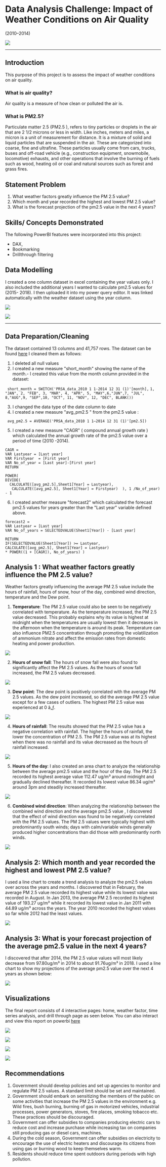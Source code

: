 # Data Analysis Challenge: Impact of Weather Conditions on Air Quality
(2010–2014)

![](air_quality_intro.jpg)
___
## Introduction
This purpose of this project is to assess the impact of weather conditions on air quality. 

### What is air quality?

Air quality is a measure of how clean or polluted the air is. 

### What is PM2.5?
Particulate matter 2.5 (PM2.5 ), refers to tiny particles or droplets in the air that are 2 1/2 microns or less in width. Like inches, meters and miles, a micron is a unit of measurement for distance. It is a mixture of solid and liquid particles that are suspended in the air. These are categorized into coarse, fine and ultrafine. These particles usually come from cars, trucks, buses and off-road vehicle (e.g., construction equipment, snowmobile, locomotive) exhausts, and other operations that involve the burning of fuels such as wood, heating oil or coal and natural sources such as forest and grass fires. 

## Statement Problem
1. What weather factors greatly influence the PM 2.5 value?
2. Which month and year recorded the highest and lowest PM 2.5 value?
3. What is the forecast projection of the pm2.5 value in the next 4 years?

## Skills/ Concepts Demonstrated
The following PowerBI features were incorporated into this project: 
- DAX,
- Bookmarking
- Drillthrough filtering

## Data Modelling
I created a one column dataset in excel containing the year values only. I also included the additional years I wanted to calculate pm2.5 values for (2015- 2018). I then uploaded it into my power query editor. It was linked automatically with the weather dataset using the year column.

![](excel.PNG)

![](modelling.PNG)
___

## Data Preparation/Cleaning
The dataset contained 13 columns and 41,757 rows. The dataset can be found [here](https://archive.ics.uci.edu/ml/datasets/Beijing+PM2.5+Data)
I cleaned them as follows:
 
1. I deleted all null values
2.  I created a new measure "short_month" showing the name of the month.- I created this value from the month column provided in the dataset:
 
 ``` short_month = SWITCH('PRSA_data_2010 1 1-2014 12 31 (1)'[month],```
   ```1, "JAN", 2, "FEB", 3, "MAR", 4, "APR", 5, "MAY",6,"JUN",7, "JUL", 8,"AUG",9, "SEP",10, "OCT", 11, "NOV", 12, "DEC", BLANK())```
   
3. I changed the data type of the date column to date
4. I created a new measure "avg_pm2.5 " from the pm2.5 value :

``` avg_pm2.5 = AVERAGE('PRSA_data_2010 1 1–2014 12 31 (1)'[pm2.5])```

5. I created a new measure "CAGR" ( compound annual growth rate ) which calculated the annual growth rate of the
 pm2.5 value over a period of time (2010 -2014).

  ```
  CAGR = 
  VAR Lastyear = [Last year]
  VAR Firstyear  = [First year]
  VAR No_of_year = [Last year]-[First year]
  RETURN

  POWER(
  DIVIDE(
    CALCULATE([avg_pm2.5],Sheet1[Year] = Lastyear),
     CALCULATE([avg_pm2.5], Sheet1[Year] = Firstyear)  ), 1 /No_of_year) - 1 

```
6. I created another measure "forecast2" which calculated the forecast pm2.5 values for years greater than the
  "Last year" variable defined above.

  ```
  forecast2 = 
  VAR Lastyear = [Last year]
  VAR No_of_years = SELECTEDVALUE(Sheet1[Year]) - [Last year]

  RETURN
  IF(SELECTEDVALUE(Sheet1[Year]) >= Lastyear,
  CALCULATE([avg_pm2.5], Sheet1[Year] = Lastyear)
  * POWER((1 + [CAGR]), No_of_years) )
  ```

## Analysis 1 : What weather factors greatly influence the PM 2.5 value?

Weather factors greatly influencing the average PM 2.5 value include the hours of rainfall, hours of snow, hour of the day, combined wind direction, temperature and the Dew point. 

1. **Temperature**: The PM 2.5 value could also be seen to be negatively correlated with temperature. As the temperature increased, the PM 2.5 value decreased. This probably explains why its value is highest at midnight when the temperatures are usually lowest then it decreases in the afternoon when the temperature is around its peak. Temperature can also influence PM2.5 concentration through promoting the volatilization of ammonium nitrate and affect the emission rates from domestic heating and power production.

![](temp.PNG)

2. **Hours of snow fall**: The hours of snow fall were also found to significantly affect the PM 2.5 values. As the hours of snow fall increased, the PM 2.5 values decreased.

![](snow.PNG)

3. **Dew point**: The dew point is positively correlated with the average PM 2.5 values. As the dew point increased, so did the average PM 2.5 value except for a few cases of outliers. The highest PM 2.5 value was experienced at 0 â„ƒ.

![](dewp.PNG)

4. **Hours of rainfall**: The results showed that the PM 2.5 value has a negative correlation with rainfall. The higher the hours of rainfall, the lower the concentration of PM 2.5. The PM 2.5 value was at its highest when there was no rainfall and its value decreased as the hours of rainfall increased.

![](ir.PNG)

5. **Hours of the day**: I also created an area chart to analyze the relationship between the average pm2.5 value and the hour of the day. The PM 2.5 recorded its highest average value 112.47 ug/m³ around midnight and gradually declined thereafter. It recorded its lowest value 86.34 ug/m³ around 3pm and steadily increased thereafter.

![](hour1.PNG)

6. **Combined wind direction**: When analyzing the relationship between the combined wind direction and the average pm2.5 value , I discovered that the effect of wind direction was found to be negatively correlated with the PM 2.5 values. The PM 2.5 values were typically highest with predominantly south winds; days with calm/variable winds generally produced higher concentrations than did those with predominantly north winds.

![](cbwd.PNG)

## Analysis 2: Which month and year recorded the highest and lowest PM 2.5 value?

I used a line chart to create a trend analysis to analyze the pm2.5 values over across the years and months. I discovered that in February, the average PM 2.5 value recorded its highest value while its lowest value was recorded in August. In Jan 2013, the average PM 2.5 recorded its highest value of 193.27 ug/m³ while it recorded its lowest value in Jan 2011 with 44.89 ug/m³ across the years. The year 2010 recorded the highest values so far while 2012 had the least values.

![](MNTHSY.PNG)

## Analysis 3: What is your forecast projection of the average pm2.5 value in the next 4 years?

I discovered that after 2014, the PM 2.5 value values will most likely decrease from 97.80ug/m³ in 2014 to about 91.76ug/m³ in 2018. I used a line chart to show my projections of the average pm2.5 value over the next 4 years as shown below:

![](ggh.PNG)


## Visualizations

The final report consists of 4 interactive pages: home, weather factor, time series analysis, and drill through page as seen below. You can also interact and view this report on powerbi [here](https://app.powerbi.com/links/OjbChZ7frr?ctid=3d73ea34-59e4-4186-b906-d15a2e038a1f&pbi_source=linkShare)

![](weather_report4A.png)

![](weather_report4B.png)

![](weather_report4C.png)

![](weather_report4D.png)



## Recommendations
1. Government should develop policies and set up agencies to monitor and regulate PM 2.5 values. A standard limit should be set and maintained.
2. Government should embark on sensitizing the members of the public on some activities that increase the PM 2.5 values in the environment e.g. Wild fires, bush burning, burning of gas in motorized vehicles, industrial processes, power generators, stoves, fire places, smoking tobacco etc. These practices should be discouraged.
3. Government can offer subsidies to companies producing electric cars to reduce cost and increase purchase while increasing tax on companies still producing gas or diesel cars, machines.
4. During the cold season, Government can offer subsidies on electricity to encourage the use of electric heaters and discourage its citizens from using gas or burning wood to keep themselves warm.
5. Residents should reduce time spent outdoors during periods with high pollution.




